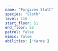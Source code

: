 ```yaml
---
name: "Forgiven Sloth"
species: "Sloth"
level: 116
start_floor: 51
end_floor: 52
patrol: false
mimic: false
abilities: ['Karma']
---
```


